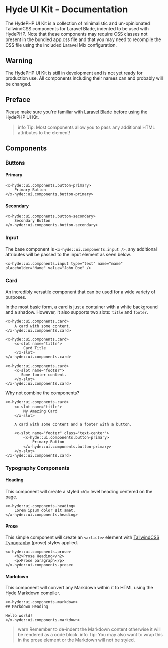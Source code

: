 # Hyde UI Kit - Documentation

The HydePHP UI Kit is a collection of minimalistic and un-opinionated TailwindCSS components for Laravel Blade,
indented to be used with HydePHP. Note that these components may require CSS classes not present in the bundled app.css
file and that you may need to recompile the CSS file using the included Laravel Mix configuration.

## Warning

The HydePHP UI Kit is still in development and is not yet ready for production use.
All components including their names can and probably will be changed.

## Preface

Please make sure you're familiar with [Laravel Blade](https://laravel.com/docs/blade) before using the HydePHP UI Kit.

>info Tip: Most components allow you to pass any additional HTML attributes to the element!

## Components

### Buttons

#### Primary

```blade
<x-hyde::ui.components.button-primary>
    Primary Button
</x-hyde::ui.components.button-primary>
```

#### Secondary

```blade
<x-hyde::ui.components.button-secondary>
    Secondary Button
</x-hyde::ui.components.button-secondary>
```

### Input

The base component is `<x-hyde::ui.components.input />`, any additional attributes will be passed to the input element as seen below.

```blade
<x-hyde::ui.components.input type="text" name="name" placeholder="Name" value="John Doe" />
```

### Card

An incredibly versatile component that can be used for a wide variety of purposes.

In the most basic form, a card is just a container with a white background and a shadow.
However, it also supports two slots: `title` and `footer`.

```blade
<x-hyde::ui.components.card>
    A card with some content.
</x-hyde::ui.components.card>
```

```blade
<x-hyde::ui.components.card>
    <x-slot name="title">
        Card Title
    </x-slot>
</x-hyde::ui.components.card>
```

```blade
<x-hyde::ui.components.card>
    <x-slot name="footer">
       Some footer content.
    </x-slot>
</x-hyde::ui.components.card>
```

Why not combine the components?

```blade
<x-hyde::ui.components.card>
    <x-slot name="title">
        My Amazing Card
    </x-slot>

    A card with some content and a footer with a button.

    <x-slot name="footer" class="text-center">
        <x-hyde::ui.components.button-primary>
            Primary Button
        </x-hyde::ui.components.button-primary>
    </x-slot>
</x-hyde::ui.components.card>
```

### Typography Components

#### Heading

This component will create a styled `<h1>` level heading centered on the page.

```blade
<x-hyde::ui.components.heading>
    Lorem ipsum dolor sit amet.
</x-hyde::ui.components.heading>
```

#### Prose

This simple component will create an `<article>` element with [TailwindCSS Typography](https://tailwindcss.com/docs/typography-plugin) (prose) styles applied.

```blade
<x-hyde::ui.components.prose>
    <h2>Prose Heading</h2>
    <p>Prose paragraph</p>
</x-hyde::ui.components.prose>
```

#### Markdown

This component will convert any Markdown within it to HTML using the Hyde Markdown compiler.

```blade
<x-hyde::ui.components.markdown>
## Markdown Heading

Hello world!
</x-hyde::ui.components.markdown>
```

>warn Remember to de-indent the Markdown content otherwise it will be rendered as a code block.
>info Tip: You may also want to wrap this in the prose element or the Markdown will not be styled.

